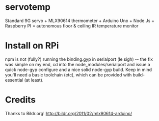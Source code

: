 servotemp
=========

Standard 9G servo + MLX90614 thermometer + Arduino Uno + Node.Js + Raspberry PI = autonomous floor &amp; ceiling IR temperature monitor

# Install on RPi

npm is not (fully?) running the binding.gyp in serialport (le sigh) -- 
the fix was simple on my end, cd into the node_modules/serialport and issue a quick node-gyp configure 
and a nice solid node-gyp build. Keep in mind you'll need a basic toolchain (etc), 
which can be provided with build-essential (at least).

# Credits

Thanks to Bildr.org! http://bildr.org/2011/02/mlx90614-arduino/
